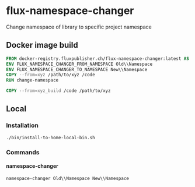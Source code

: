 # flux-namespace-changer

Change namespace of library to specific project namespace

## Docker image build

```dockerfile
FROM docker-registry.fluxpublisher.ch/flux-namespace-changer:latest AS xyz_build
ENV FLUX_NAMESPACE_CHANGER_FROM_NAMESPACE Old\\Namespace
ENV FLUX_NAMESPACE_CHANGER_TO_NAMESPACE New\\Namespace
COPY --from=xyz /path/to/xyz /code
RUN change-namespace
```

```dockerfile
COPY --from=xyz_build /code /path/to/xyz
```

## Local

### Installation

```shell
./bin/install-to-home-local-bin.sh
```

### Commands

#### namespace-changer

```shell
namespace-changer Old\\Namespace New\\Namespace
```
